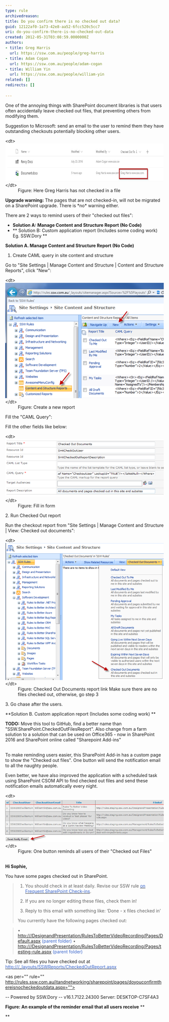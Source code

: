 ```yaml
---
type: rule
archivedreason: 
title: Do you confirm there is no checked out data?
guid: 12122af0-1a73-42e8-aa52-6fcc520c5cc7
uri: do-you-confirm-there-is-no-checked-out-data
created: 2012-05-31T03:08:59.0000000Z
authors:
- title: Greg Harris
  url: https://ssw.com.au/people/greg-harris
- title: Adam Cogan
  url: https://ssw.com.au/people/adam-cogan
- title: William Yin
  url: https://ssw.com.au/people/william-yin
related: []
redirects: []

---
```


One of the annoying things with SharePoint document libraries is that users often accidentally leave checked out files, that preventing others from modifying them.

Suggestion to Microsoft: send an email to the user to remind them they have outstanding checkouts potentially blocking other users.
<dl class="image">&lt;dt&gt; 
      <img src="sp-docs.jpg" alt="sp-docs.jpg" style="margin:0px;width:780px;height:120px;"> 
   &lt;/dt&gt;<dd>Figure: Here Greg Harris has not checked in a file </dd></dl>


**Upgrade warning:** The pages that are not checked-in, will not be migrated on a SharePoint upgrade. There is \*no\* warning either.

There are 2 ways to remind users of their "checked out files":

* **Solution A: Manage Content and Structure Report (No Code)**
* ** Solution B: Custom application report (Includes some coding work)
Eg. SSW.Dory
 **


<!--endintro-->

**Solution A. Manage Content and Structure Report (No Code)** 

1. Create CAML query in site content and structure

Go to "Site Settings | Manage Content and Structure | Content and Structure Reports", click "New":
<dl class="image">&lt;dt&gt; 
      <img class="ssw-rteStyle-ImageArea" alt="ContentAndStructureReportsNew.png" src="ContentAndStructureReportsNew.png"> 
   &lt;/dt&gt;<dd class="ssw-rteStyle-FigureNormal">Figure: Create a new report</dd></dl>
Fill the "CAML Query":
<where><isnotnull><fieldref name="CheckoutUser" lookupid="TRUE"></fieldref></isnotnull></where>

Fill the other fields like below:
<dl class="image">&lt;dt&gt; 
         <img class="ssw-rteStyle-ImageArea" alt="NewReportForm.png" src="NewReportForm.png"> 
      &lt;/dt&gt;<dd>Figure: Fill in form</dd></dl>
2. Run Checked Out report

 

Run the checkout report from "Site Settings | Manage Content and Structure | View: Checked out documents":
<dl class="image">&lt;dt&gt; 
         <img class="ssw-rteStyle-ImageArea" alt="CheckedOutDocuments.png" src="CheckedOutDocuments.png"> 
      &lt;/dt&gt;<dd>Figure: Checked Out Documents report link Make sure there are no files checked out, otherwise, go step 3</dd></dl>
3. Go chase after the users.

**Solution B. Custom application report (Includes some coding work)
** 


**TODO:** Move this tool to GitHub, find a better name than "SSW.SharePoint.CheckedOutFilesReport".  Also change from a farm solution to a solution that can be used on Office365 - now in SharePoint 2016 and SharePoint online called "Sharepoint Add-ins" 

<font color="#cc0000"> 
         <br></font>To make reminding users easier, this SharePoint Add-in has a custom page to show the "Checked out files". One button will send the notification email to all the naughty people. 



Even better, we have also improved the application with a scheduled task using SharePoint CSOM API to find checked out files and send these notification emails automatically every night.


<dl>&lt;dt&gt;
         <img class="ssw-rteStyle-ImageArea" alt="CheckedOutFilesApplicationReport.png" src="CheckedOutFilesApplicationReport.png">
      &lt;/dt&gt;<dd>Figure: One button reminds all users of their "Checked out Files"<br><br></dd></dl>

**Hi Sophie,** 

 

You have some pages checked out in SharePoint.


> 1. You should check in at least daily. Revise our SSW rule [<font color="#3a66cc">on Frequent SharePoint Check-ins</font>](/Pages/DoYouConfirmThereIsNoCheckedOutData.aspx).
> 2. If you are no longer editing these files, check them in! 
> 
> 3. Reply to this email with something like:
>     ‘Done - x files checked in’
> 
> 
> 
> 
> You currently have the following pages checked out:



> • <br>            <font color="#3a66cc"><a href="/Pages/DoYouConfirmThereIsNoCheckedOutData.aspx">http://<siteurl>/DesignandPresentation/RulesToBetterVideoRecording/Pages/Default.aspx</siteurl></a>  (parent folder)</font>
> • <br>            <font color="#3a66cc"><a href="/Pages/DoYouConfirmThereIsNoCheckedOutData.aspx">http://<siteurl>/DesignandPresentation/RulesToBetterVideoRecording/Pages/testing-rule.aspx</siteurl></a>  (parent folder)</font>



Tip: See all files you have checked out at [<font color="#3a66cc">http://<siteurl>/_layouts/<span>SSWReports/CheckedOutReport.aspx</span></siteurl></font>](/Pages/DoYouConfirmThereIsNoCheckedOutData.aspx)

<as per="" rule="" http://rules.ssw.com.au/itandnetworking/sharepoint/pages/doyouconfirmthereisnocheckedoutdata.aspx=""></as>


-- Powered by SSW.Dory
-- v16.1.7122.24300 Server: DESKTOP-C7SF4A3



 **Figure: An example of the reminder email that all users receive** **

**
